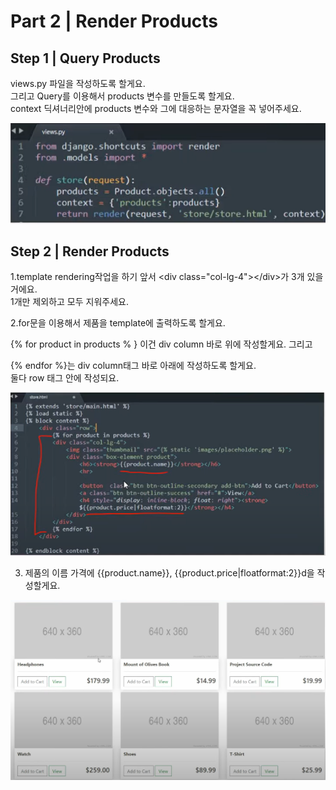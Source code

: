 # Part 2 \| Render Products

## Step 1 \| Query Products

views.py 파일을 작성하도록 할게요.   
그리고 Query를 이용해서 products 변수를 만들도록 할게요.   
context 딕셔너리안에 products 변수와 그에 대응하는 문자열을 꼭 넣어주세요.

![](../../../../.gitbook/assets/image%20%28415%29.png)

## Step 2 \| Render Products

1.template rendering작업을 하기 앞서 &lt;div class="col-lg-4"&gt;&lt;/div&gt;가 3개 있을 거에요.   
1개만 제외하고 모두 지워주세요.



2.for문을 이용해서 제품을 template에 출력하도록 할게요. 

{% for product in products % } 이건 div column 바로 위에 작성할게요. 그리고 

{% endfor %}는 div column태그 바로 아래에 작성하도록 할게요.   
둘다 row 태그 안에 작성되요. 

![](../../../../.gitbook/assets/image%20%28464%29.png)

3. 제품의 이름 가격에 {{product.name}}, {{product.price\|floatformat:2}}d을 작성할게요. 

![](../../../../.gitbook/assets/image%20%28451%29.png)







